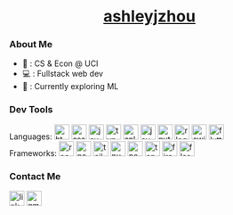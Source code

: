 <h1 align="center"><a href="https://ashleyjzhou.me">ashleyjzhou</a></h1>

### About Me

- 🌱 : CS & Econ @ UCI
- 💻 : Fullstack web dev
- 🦄 : Currently exploring ML

### Dev Tools

<div align="left">
  Languages:
  <img src="https://cdn.jsdelivr.net/gh/devicons/devicon/icons/html5/html5-original.svg" height="27" alt="html5 logo"/>
  <img src="https://cdn.jsdelivr.net/gh/devicons/devicon/icons/css3/css3-original.svg" height="27" alt="css3 logo"/>
  <img src="https://cdn.jsdelivr.net/gh/devicons/devicon/icons/javascript/javascript-original.svg" height="27" alt="javascript logo"/>
  <img src="https://cdn.jsdelivr.net/gh/devicons/devicon/icons/typescript/typescript-original.svg" height="27" alt="typescript logo"/>
  <img src="https://cdn.jsdelivr.net/gh/devicons/devicon/icons/cplusplus/cplusplus-original.svg" height="27" alt="cplusplus logo"/>
  <img src="https://cdn.jsdelivr.net/gh/devicons/devicon/icons/java/java-original.svg" height="27" alt="java logo"/>
  <img src="https://cdn.jsdelivr.net/gh/devicons/devicon/icons/python/python-original.svg" height="27" alt="python logo"/>
  <img src="https://cdn.jsdelivr.net/gh/devicons/devicon/icons/r/r-original.svg" height="27" alt="r logo"/>
  <img src="https://cdn.jsdelivr.net/gh/devicons/devicon/icons/swift/swift-original.svg" height="27" alt="swift logo"/>
  <img src="https://cdn.jsdelivr.net/gh/devicons/devicon/icons/flutter/flutter-original.svg" height="27" alt="flutter logo"/>
</div>
<div align="left">
  Frameworks:
  <img src="https://cdn.jsdelivr.net/gh/devicons/devicon/icons/react/react-original.svg" height="27" alt="react logo"/>
  <img src="https://cdn.jsdelivr.net/gh/devicons/devicon/icons/nextjs/nextjs-original.svg" height="27" alt="nextjs logo"/>
  <img src="https://cdn.jsdelivr.net/gh/devicons/devicon/icons/tailwindcss/tailwindcss-original.svg" height="27" alt="tailwindcss logo"/>
  <img src="https://cdn.jsdelivr.net/gh/devicons/devicon/icons/numpy/numpy-original.svg" height="27" alt="numpy logo"/>
  <img src="https://cdn.jsdelivr.net/gh/devicons/devicon/icons/pandas/pandas-original.svg" height="27" alt="pandas logo"/>
  <img src="https://cdn.jsdelivr.net/gh/devicons/devicon/icons/tensorflow/tensorflow-original.svg" height="27" alt="tensorflow logo"/>
  <img src="https://cdn.jsdelivr.net/gh/devicons/devicon/icons/firebase/firebase-original.svg" height="27" alt="firebase logo"/>
  <img src="https://cdn.jsdelivr.net/gh/devicons/devicon/icons/flask/flask-original.svg" height="27" alt="flask logo"/>
</div>

### Contact Me
<div>
  <a href="https://www.linkedin.com/in/ashleyjzhou/"><img src="https://img.shields.io/static/v1?message=LinkedIn&logo=linkedin&label=&color=0077B5&logoColor=white&labelColor=&style=for-the-badge" height="27" alt="linkedin logo"/></a>
  <a href="mailto:azhou901@gmail.com"><img src="https://img.shields.io/static/v1?message=Gmail&logo=gmail&label=&color=D14836&logoColor=white&labelColor=&style=for-the-badge" height="27" alt="gmail logo"/></a>
</div>

###
